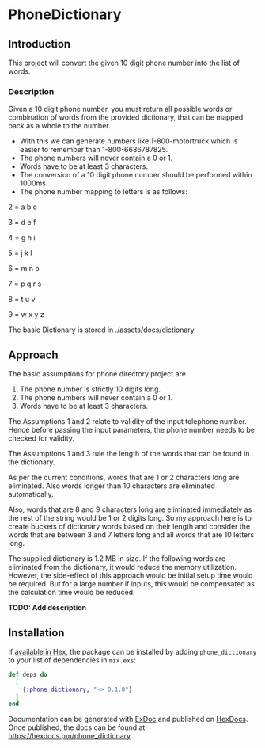 # PhoneDictionary
  
## Introduction
This project will convert the given 10 digit phone number into the list of words.

### Description
Given a 10 digit phone number, you must return all possible words or combination of words from the provided dictionary, that can be mapped back as a whole to the number.

- With this we can generate numbers like 1-800-motortruck which is easier to remember than 1-800-6686787825.
- The phone numbers will never contain a 0 or 1.
- Words have to be at least 3 characters.
- The conversion of a 10 digit phone number should be performed within 1000ms.
- The phone number mapping to letters is as follows:

2 = a b c

3 = d e f

4 = g h i

5 = j k l

6 = m n o

7 = p q r s

8 = t u v

9 = w x y z

The basic Dictionary is stored in ./assets/docs/dictionary

## Approach
The basic assumptions for phone directory project are

 1. The phone number is strictly 10 digits long.
 2. The phone numbers will never contain a 0 or 1.
 3. Words have to be at least 3 characters.

The Assumptions 1 and 2 relate to validity of the input telephone number. Hence before passing the input parameters, the phone number needs to be checked for validity. 

The Assumptions 1 and 3 rule the length of the words that can be found in the dictionary. 

As per the current conditions, words that are 1 or 2 characters long are eliminated. Also words longer than 10 characters are eliminated automatically. 

Also, words that are 8 and 9 characters long are eliminated immediately as the rest of the string would be 1 or 2 digits long. So my approach here is to create buckets of dictionary words based on their length and consider the words that are between 3 and 7 letters long and all words that are 10 letters long.

The supplied dictionary is 1.2 MB in size. If the following words are eliminated from the dictionary, it would reduce the memory utilization. However, the side-effect of this approach would be initial setup time would be required. But for a large number if inputs, this would be compensated as the calculation time would be reduced. 


**TODO: Add description**

## Installation

If [available in Hex](https://hex.pm/docs/publish), the package can be installed
by adding `phone_dictionary` to your list of dependencies in `mix.exs`:

```elixir
def deps do
  [
    {:phone_dictionary, "~> 0.1.0"}
  ]
end
```

Documentation can be generated with [ExDoc](https://github.com/elixir-lang/ex_doc)
and published on [HexDocs](https://hexdocs.pm). Once published, the docs can
be found at <https://hexdocs.pm/phone_dictionary>.

